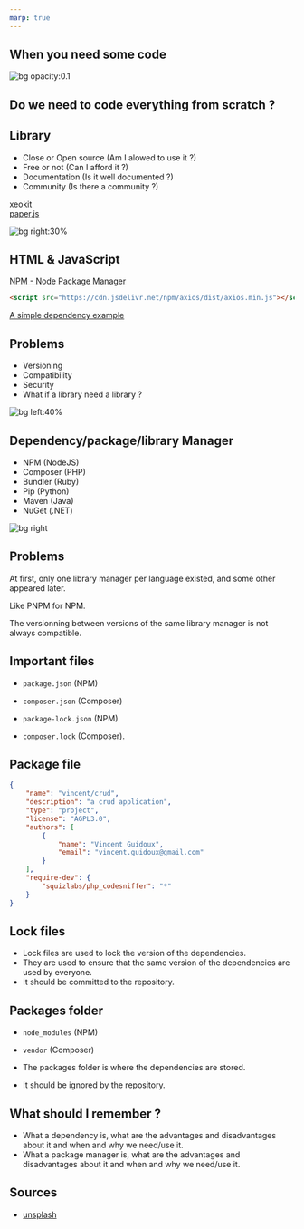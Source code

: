 ```yaml
---
marp: true
---
```


<!--
theme: gaia
size: 16:9
paginate: true
author: V. Guidoux, with the help of ChatGPT, L. Delafontaine and H. Louis.
title: HEIG-VD WEB Course - PHP
description: PHP course for the WEB course at HEIG-VD, Switzerland
url: https://github.com/HEIG-VD-WEB/web-course/tree/main/docs/courses
footer: '**HEIG-VD** - WEB Course 2023-2024 - AGPL-3.0 license'
style: |
    :root {
        --color-background: #fff;
        --color-foreground: #333;
        --color-highlight: #f96;
        --color-dimmed: #888;
        --color-headings: #7d8ca3;
    }
    blockquote {
        font-style: italic;
    }
    table {
        width: 100%;
    }
    th:first-child {
        width: 15%;
    }
    h1, h2, h3, h4, h5, h6 {
        color: var(--color-headings);
    }
    h2, h3, h4, h5, h6 {
        font-size: 1.5rem;
    }
    h1 a:link, h2 a:link, h3 a:link, h4 a:link, h5 a:link, h6 a:link {
        text-decoration: none;
    }
    section:not([class=lead]) > p, blockquote {
        text-align: justify;
    }
headingDivider: 4
-->

<!-- This is a way to make link and shortcut in the code -->
[dealer]:
  https://images.unsplash.com/photo-1618304925090-b68a8c744cbe?q=80&w=1170&auto=format&fit=crop&ixlib=rb-4.0.3&ixid=M3wxMjA3fDB8MHxwaG90by1wYWdlfHx8fGVufDB8fHx8fA%3D%3D
[next]:
  https://images.unsplash.com/photo-1529448005898-b19fc13465b7?w=500&auto=format&fit=crop&q=60&ixlib=rb-4.0.3&ixid=M3wxMjA3fDB8MHxzZWFyY2h8Mnx8bmV4dHxlbnwwfHwwfHx8MA%3D%3D
[problem]:
  https://images.unsplash.com/photo-1621252179027-94459d278660?q=80&w=1170&auto=format&fit=crop&ixlib=rb-4.0.3&ixid=M3wxMjA3fDB8MHxwaG90by1wYWdlfHx8fGVufDB8fHx8fA%3D%3D
[dependencies]:
  https://plus.unsplash.com/premium_photo-1663040178972-ee1d45d33899?w=500&auto=format&fit=crop&q=60&ixlib=rb-4.0.3&ixid=M3wxMjA3fDB8MHxzZWFyY2h8MTd8fGRlcGVuZGVuY2llc3xlbnwwfHwwfHx8MA%3D%3D
[stick]:
  https://images.unsplash.com/photo-1477071135119-a6b75c21aebc?q=80&w=987&auto=format&fit=crop&ixlib=rb-4.0.3&ixid=M3wxMjA3fDB8MHxwaG90by1wYWdlfHx8fGVufDB8fHx8fA%3D%3D

## When you need some code

<!--
_class: lead
_paginate: false
-->
<!-- This comment will center everything on the page -->

![bg opacity:0.1][dependencies]

## Do we need to code everything from scratch ?

<!--
_class: lead
_paginate: false
-->

## Library

- Close or Open source (Am I alowed to use it ?)
- Free or not (Can I afford it ?)
- Documentation (Is it well documented ?)
- Community (Is there a community ?)

[xeokit](https://xeokit.io/)  
[paper.js](http://paperjs.org/)

![bg right:30%][stick]

## HTML & JavaScript

[NPM - Node Package Manager](https://www.npmjs.com/)

```html
<script src="https://cdn.jsdelivr.net/npm/axios/dist/axios.min.js"></script>
```

[A simple dependency example](https://github.com/HEIG-VD-WEB/simple-dependency-example)

## Problems

- Versioning
- Compatibility
- Security
- What if a library need a library ?

![bg left:40%][problem]

## Dependency/package/library Manager

- NPM (NodeJS)
- Composer (PHP)
- Bundler (Ruby)
- Pip (Python)
- Maven (Java)
- NuGet (.NET)

![bg right][dealer]

## Problems

At first, only one library manager per language existed, and some other appeared later.

Like PNPM for NPM.

The versionning between versions of the same library manager is not always compatible.

## Important files

- `package.json` (NPM)
- `composer.json` (Composer)

- `package-lock.json` (NPM)
- `composer.lock` (Composer).

## Package file

```json
{
    "name": "vincent/crud",
    "description": "a crud application",
    "type": "project",
    "license": "AGPL3.0",
    "authors": [
        {
            "name": "Vincent Guidoux",
            "email": "vincent.guidoux@gmail.com"
        }
    ],
    "require-dev": {
        "squizlabs/php_codesniffer": "*"
    }
}
```

## Lock files

- Lock files are used to lock the version of the dependencies.
- They are used to ensure that the same version of the dependencies are used by everyone.
- It should be committed to the repository.

## Packages folder

- `node_modules` (NPM)
- `vendor` (Composer)

- The packages folder is where the dependencies are stored.
- It should be ignored by the repository.

## What should I remember ?

- What a dependency is, what are the advantages and disadvantages about it and when and why we need/use it.
- What a package manager is, what are the advantages and disadvantages about it and when and why we need/use it.
<!-- 
Transition !

![bg right:30%][next] -->

## Sources

- [unsplash](https://unsplash.com/)

<!-- 

## This is a quote

> This is a quote

## This is an image to the right

![bg right][illustration]

## This is an image to the left

![bg left][illustration]

## This is a full image on the right

![bg right contain][illustration]

## This is an image on the right, but only 30%

![bg right:30%][illustration] -->
